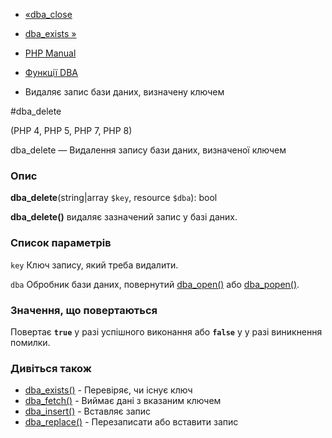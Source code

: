 - [«dba_close](function.dba-close.md)
- [dba_exists »](function.dba-exists.md)

- [PHP Manual](index.md)
- [Функції DBA](ref.dba.md)
- Видаляє запис бази даних, визначену ключем

#dba_delete

(PHP 4, PHP 5, PHP 7, PHP 8)

dba_delete — Видалення запису бази даних, визначеної ключем

### Опис

**dba_delete**(string\|array `$key`, resource `$dba`): bool

**dba_delete()** видаляє зазначений запис у базі даних.

### Список параметрів

`key`
Ключ запису, який треба видалити.

`dba`
Обробник бази даних, повернутий
[dba_open()](function.dba-open.md) або
[dba_popen()](function.dba-popen.md).

### Значення, що повертаються

Повертає **`true`** у разі успішного виконання або **`false`** у
у разі виникнення помилки.

### Дивіться також

- [dba_exists()](function.dba-exists.md) - Перевіряє, чи існує
ключ
- [dba_fetch()](function.dba-fetch.md) - Виймає дані з
вказаним ключем
- [dba_insert()](function.dba-insert.md) - Вставляє запис
- [dba_replace()](function.dba-replace.md) - Перезаписати або
вставити запис
